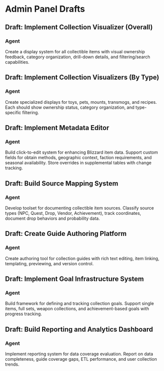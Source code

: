 # Admin Panel Drafts

## Draft: Implement Collection Visualizer (Overall)
### Agent
Create a display system for all collectible items with visual ownership feedback, category organization, drill-down details, and filtering/search capabilities.

## Draft: Implement Collection Visualizers (By Type)
### Agent
Create specialized displays for toys, pets, mounts, transmogs, and recipes. Each should show ownership status, category organization, and type-specific filtering.

## Draft: Implement Metadata Editor
### Agent
Build click-to-edit system for enhancing Blizzard item data. Support custom fields for obtain methods, geographic context, faction requirements, and seasonal availability. Store overrides in supplemental tables with change tracking.

## Draft: Build Source Mapping System
### Agent
Develop toolset for documenting collectible item sources. Classify source types (NPC, Quest, Drop, Vendor, Achievement), track coordinates, document drop behaviors and probability data.

## Draft: Create Guide Authoring Platform
### Agent
Create authoring tool for collection guides with rich text editing, item linking, templating, previewing, and version control.

## Draft: Implement Goal Infrastructure System
### Agent
Build framework for defining and tracking collection goals. Support single items, full sets, weapon collections, and achievement-based goals with progress tracking.

## Draft: Build Reporting and Analytics Dashboard
### Agent
Implement reporting system for data coverage evaluation. Report on data completeness, guide coverage gaps, ETL performance, and user collection trends.